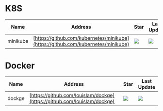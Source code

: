 # K8S
Name| Address | Star| Last Update
-|-|-|-|
minikube|[https://github.com/kubernetes/minikube](https://github.com/kubernetes/minikube)|<img src="https://img.shields.io/github/stars/kubernetes/minikube?style=for-the-badge" />|<img src="https://img.shields.io/github/last-commit/kubernetes/minikube?style=for-the-badge" />

# Docker
Name| Address | Star| Last Update
-|-|-|-|
dockge|[https://github.com/louislam/dockge](https://github.com/louislam/dockge)|<img src="https://img.shields.io/github/stars/louislam/dockge?style=for-the-badge" />|<img src="https://img.shields.io/github/last-commit/louislam/dockge?style=for-the-badge" />
